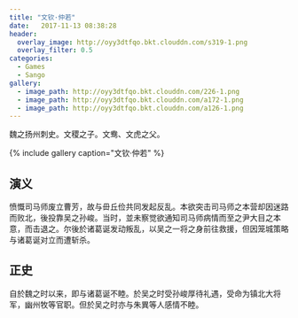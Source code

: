```yaml
---
title: "文钦·仲若"
date:   2017-11-13 08:38:28
header:
  overlay_image: http://oyy3dtfqo.bkt.clouddn.com/s319-1.png
  overlay_filter: 0.5
categories:
  - Games
  - Sango
gallery:
  - image_path: http://oyy3dtfqo.bkt.clouddn.com/226-1.png
  - image_path: http://oyy3dtfqo.bkt.clouddn.com/a172-1.png
  - image_path: http://oyy3dtfqo.bkt.clouddn.com/a126-1.png
---
```


魏之扬州刺史。文稷之子。文鸯、文虎之父。

{% include gallery caption="文钦·仲若" %}

## 演义

愤慨司马师废立曹芳，故与毌丘俭共同发起反乱。本欲突击司马师之本营却因迷路而败北，後投靠吴之孙峻。当时，並未察觉欲通知司马师病情而至之尹大目之本意，而击退之。尔後於诸葛诞发动叛乱，以吴之一将之身前往救援，但因笼城策略与诸葛诞对立而遭斩杀。

## 正史

自於魏之时以来，即与诸葛诞不睦。於吴之时受孙峻厚待礼遇，受命为镇北大将军，幽州牧等官职。但於吴之时亦与朱異等人感情不睦。